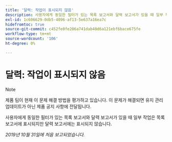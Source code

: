 ```yaml
---
title: '달력: 작업이 표시되지 않음'
description: 사용자에게 동일한 필터가 있는 목록 보고서와 달력 보고서가 있을 때 일부 작업은 목록 보고서에 표시되지만 달력 보고서에는 표시되지 않습니다.
exl-id: 1c606629-0db5-4096-af13-5e637a16ea7c
hidefromtoc: true
source-git-commit: c452fe0fe206a741dab40d6a121ebf6bace675fe
workflow-type: tm+mt
source-wordcount: '106'
ht-degree: 0%

---
```


# 달력: 작업이 표시되지 않음

>[!NOTE]
>
>제품 팀이 현재 이 문제 해결 방법을 평가하고 있습니다. 이 문제가 해결되면 유지 관리 업데이트가 아닌 제품 공지 사항에 전달됩니다.

사용자에게 동일한 필터가 있는 목록 보고서와 달력 보고서가 있을 때 일부 작업은 목록 보고서에 표시되지만 달력 보고서에는 표시되지 않습니다.

_2019년 10월 31일에 처음 보고되었습니다._
